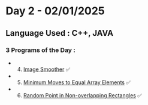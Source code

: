 # Day 2 - 02/01/2025

## Language Used : **C++**, **JAVA**

### 3 Programs of the Day :

   - 4. [Image Smoother](https://leetcode.com/problems/image-smoother/description/) ✅
   - 5. [Minimum Moves to Equal Array Elements](https://leetcode.com/problems/minimum-moves-to-equal-array-elements-ii/description/) ✅
   - 6. [Random Point in Non-overlapping Rectangles](https://leetcode.com/problems/random-point-in-non-overlapping-rectangles/description/) ✅
##
